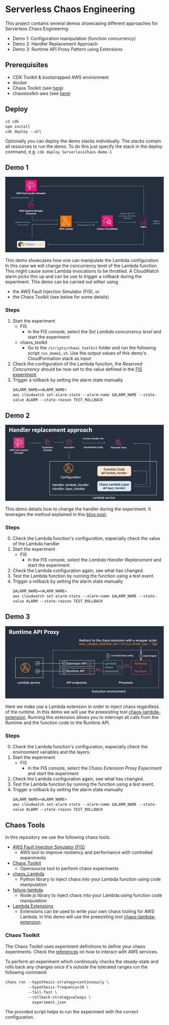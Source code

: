 # Serverless Chaos Engineering

This project contains several demos showcasing different approaches for Serverless Chaos Engineering:

* Demo 1: Configuration manipulation (function concurrency)
* Demo 2: Handler Replacement Approach
* Demo 3: Runtime API Proxy Pattern using Extensions

## Prerequisites

- CDK Toolkit & bootstrapped AWS environment
- docker
- Chaos Toolkit (see [here](https://chaostoolkit.org/reference/usage/install/))
- chaostoolkit-aws (see [here](https://chaostoolkit.org/drivers/aws/#install))

## Deploy

```
cd cdk
npm install
cdk deploy --all
```

Optionally you can deploy the demo stacks individually. The stacks contain all resources to run the demo.
To do this just specify the stack in the deploy command, e.g. `cdk deploy ServerlessChaos-Demo-1`

## Demo 1

![Demo 1: Update function concurrency](images/demo1.png)

This demo showcases how one can manipulate the Lambda configuration. In this case we will change the concurrency level of the Lambda function. This might cause some Lambda invocations to be throttled. A CloudWatch alarm picks this up and can be use to trigger a rollback during the experiment. This demo can be carried out either using

- the AWS Fault Injection Simulator (FIS), or
- the Chaos Toolkit (see below for some details)

### Steps

1. Start the experiment
   * FIS
     * In the FIS console, select the *Set Lambda concurrency level* and start the experiment
   * chaos_toolkit
     * Go to the `/scripts/chaos_toolkit` folder and run the following script `run_demo1.sh`. Use the output values of this demo's CloudFormation stack as input
2. Check the configuration of the Lambda function, the *Reserved Concurrency* should be now set to the value defined in the [FIS experiment](cdk/lib/demos/1_one/fis/fis-concurrency-experiment.ts).
3. Trigger a rollback by setting the alarm state manually
   ```
   $ALARM_NAME=<ALARM_NAME>
   aws cloudwatch set-alarm-state --alarm-name $ALARM_NAME --state-value ALARM --state-reason TEST_ROLLBACK
   ```

## Demo 2

![Demo 2: Handler replacement approach](images/demo2.png)

This demo details how to change the handler during the experiment.
It leverages the method explained in this [blog post](https://aws.amazon.com/blogs/compute/building-resilient-serverless-applications-using-chaos-engineering/).

### Steps

0. Check the Lambda function's configuration, especially check the value of the Lambda handler
1. Start the experiment
   * FIS
     * In the FIS console, select the *Lambda Handler Replacement* and start the experiment
2. Check the Lambda configuration again, see what has changed.
3. Test the Lambda function by running the function using a test event.
4. Trigger a rollback by setting the alarm state manually
   ```
   $ALARM_NAME=<ALARM_NAME>
   aws cloudwatch set-alarm-state --alarm-name $ALARM_NAME --state-value ALARM --state-reason TEST_ROLLBACK
   ```

## Demo 3

![Demo 3: Runtime API Proxy pattern](images/demo3.png)

Here we make use a Lambda extension in order to inject chaos regardless of the runtime. In this demo we will use the preexisting tool [chaos-lambda-extension](https://github.com/aws-cli-tools/chaos-lambda-extension). Running this extension allows you to intercept all calls from the Runtime and the function code to the Runtime API.

### Steps

0. Check the Lambda function's configuration, especially check the environment variables and the layers.
1. Start the experiment
   * FIS
     * In the FIS console, select the *Chaos Extension Proxy Experiment* and start the experiment
2. Check the Lambda configuration again, see what has changed.
3. Test the Lambda function by running the function using a test event.
4. Trigger a rollback by setting the alarm state manually
   ```
   $ALARM_NAME=<ALARM_NAME>
   aws cloudwatch set-alarm-state --alarm-name $ALARM_NAME --state-value ALARM --state-reason TEST_ROLLBACK
   ```

## Chaos Tools

In this repository we use the following chaos tools:

- [AWS Fault Injection Simulator (FIS)](https://aws.amazon.com/fis/)
  - AWS tool to improve resiliency and performance with controlled experiments
- [Chaos Toolkit](https://chaostoolkit.org/)
  - Opensource tool to perform chaos experiments
- [chaos_Lambda](https://github.com/adhorn/aws-lambda-chaos-injection)
  - Python library to inject chaos into your Lambda function using code manipulation
- [failure-lambda](https://github.com/gunnargrosch/failure-lambda)
  - Node.js library to inject chaos into your Lambda using function code manipulation
- [Lambda Extensions](https://docs.aws.amazon.com/lambda/latest/dg/lambda-extensions.html)
  - Extensions can be used to write your own chaos tooling for AWS Lambda. In this demo will use the preexisting tool [chaos-lambda-extension](https://github.com/aws-cli-tools/chaos-lambda-extension).

### Chaos Toolkit

The Chaos Toolkit uses experiment definitions to define your chaos experiments. Check the [references](https://chaostoolkit.org/drivers/aws/) on how to interact with AWS services.

To perform an experiment which continously checks the steady-state and rolls back any changes once it's outside the tolerated ranges run the following command:

```
chaos run --hypothesis-strategy=continuously \
          --hypothesis-frequency=10 \
          --fail-fast \
          --rollback-strategy=always \
            experiment.json
```

The provided script helps to run the experiment with the correct configuration.
